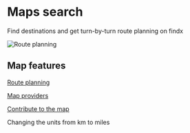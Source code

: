 # Maps search

Find destinations and get turn-by-turn route planning on findx

![Route planning](https://help.findx.com/_media/en/route-planning.gif) 

## Map features

[Route planning](/en/maps/map-provider)

[Map providers](https://help.findx.com/en/maps/map-provider)

[Contribute to the map](https://help.findx.com/en/maps/contribute-map)

Changing the units from km to miles 
